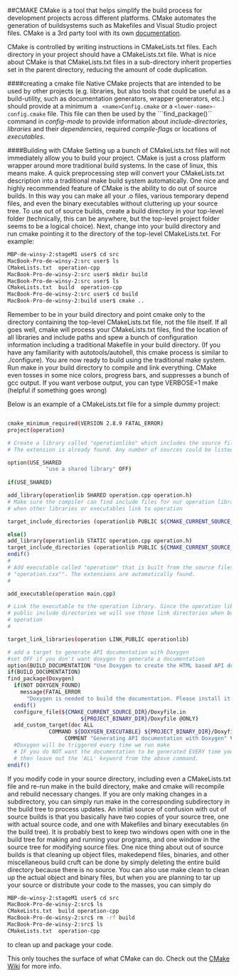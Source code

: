 ##CMAKE
CMake is a tool that helps simplify the build process for development projects across different platforms. CMake automates the generation of buildsystems such as Makefiles and Visual Studio project files.
CMake is a 3rd party tool with its own [documentation](http://www.cmake.org/documentation/).

CMake is controlled by writing instructions in CMakeLists.txt files. Each directory in your project should have a CMakeLists.txt file. What is nice about CMake is that CMakeLists.txt files in a sub-directory inherit properties set in the parent directory, reducing the amount of code duplication.

####creating a cmake file
Native CMake projects that are intended to be used by other projects (e.g. libraries, but also tools that could be useful as a build-utility, such as documentation generators, wrapper generators, etc.) should provide at a minimum a ``` <name>Config.cmake``` or a ```<lower-name>-config.cmake``` file. This file can then be used by the ```find_package()`` command in *config-mode* to provide information about *include-directories*, *libraries* and their *dependencies*, required *compile-flags* or locations of *executables*.

####Building with CMake
Setting up a bunch of CMakeLists.txt files will not immediately allow you to build your project. CMake is just a cross platform wrapper around more traditional build systems. In the case of linux, this means make. A quick preprocessing step will convert your CMakeLists.txt description into a traditional make build system automatically. One nice and highly recommended feature of CMake is the ability to do out of source builds. In this way you can make all your .o files, various temporary depend files, and even the binary executables without cluttering up your source tree. To use out of source builds, create a build directory in your top-level folder (technically, this can be anywhere, but the top-level project folder seems to be a logical choice). Next, change into your build directory and run cmake pointing it to the directory of the top-level CMakeLists.txt. For example:
```sh
MBP-de-winsy-2:stageM1 user$ cd src
MacBook-Pro-de-winsy-2:src user$ ls
CMakeLists.txt  operation-cpp
MacBook-Pro-de-winsy-2:src user$ mkdir build
MacBook-Pro-de-winsy-2:src user$ ls
CMakeLists.txt  build  operation-cpp
MacBook-Pro-de-winsy-2:src user$ cd build
MacBook-Pro-de-winsy-2:build user$ cmake ..
```

Remember to be in your build directory and point cmake only to the directory containing the top-level CMakeLists.txt file, not the file itself. If all goes well, cmake will process your CMakeLists.txt files, find the location of all libraries and include paths and spew a bunch of configuration information including a traditional Makefile in your build directory. (If you have any familiarity with autotools/autohell, this cmake process is similar to ./configure). You are now ready to build using the traditional make system. Run make in your build directory to compile and link everything. CMake even tosses in some nice colors, progress bars, and suppresses a bunch of gcc output. If you want verbose output, you can type VERBOSE=1 make (helpful if something goes wrong)

Below is an example of a CMakeLists.txt file for a simple dummy project:
```sh

cmake_minimum_required(VERSION 2.8.9 FATAL_ERROR)
project(operation)

# Create a library called "operationlibo" which includes the source file "operation.cxx".
# The extension is already found. Any number of sources could be listed here.

option(USE_SHARED 
            "use a shared library" OFF)
            
if(USE_SHARED)

add_library(operationlib SHARED operation.cpp operation.h)  
# Make sure the compiler can find include files for our operation library
# when other libraries or executables link to operation

target_include_directories (operationlib PUBLIC ${CMAKE_CURRENT_SOURCE_DIR})

else()
add_library(operationlib STATIC operation.cpp operation.h)
target_include_directories (operationlib PUBLIC ${CMAKE_CURRENT_SOURCE_DIR})
endif()
# 
# Add executable called "operatiom" that is built from the source files
# "operation.cxx"". The extensions are automatically found.
#

add_executable(operation main.cpp)

# Link the executable to the operation library. Since the operation library has
# public include directories we will use those link directories when building
# operation
#

target_link_libraries(operation LINK_PUBLIC operationlib)

# add a target to generate API documentation with Doxygen
#set OFF if you don't want doxygen to generate a documentation
option(BUILD_DOCUMENTATION "Use Doxygen to create the HTML based API documentation" ON)
if(BUILD_DOCUMENTATION)
find_package(Doxygen)
  if(NOT DOXYGEN_FOUND)
    message(FATAL_ERROR
      "Doxygen is needed to build the documentation. Please install it correctly")
  endif()
  configure_file(${CMAKE_CURRENT_SOURCE_DIR}/Doxyfile.in 
                       ${PROJECT_BINARY_DIR}/Doxyfile @ONLY)
  add_custom_target(doc ALL
             COMMAND ${DOXYGEN_EXECUTABLE} ${PROJECT_BINARY_DIR}/Doxyfile
                  COMMENT "Generating API documentation with Doxygen" VERBATIM)
  #Doxygen will be triggered every time we run make
  # IF you do NOT want the documentation to be generated EVERY time you build the project
  # then leave out the 'ALL' keyword from the above command.                
endif()
```

If you modify code in your source directory, including even a CMakeLists.txt file and re-run make in the build directory, make and cmake will recompile and rebuild necessary changes. If you are only making changes in a subdirectory, you can simply run make in the corresponding subdirectory in the build tree to process updates.
An initial source of confusion with out of source builds is that you basically have two copies of your source tree, one with actual source code, and one with Makefiles and binary executables (in the build tree). It is probably best to keep two windows open with one in the build tree for making and running your programs, and one window in the source tree for modifying source files.
One nice thing about out of source builds is that cleaning up object files, makedepend files, binaries, and other miscellaneous build cruft can be done by simply deleting the entire build directory because there is no source. You can also use make clean to clean up the actual object and binary files, but when you are planning to tar up your source or distribute your code to the masses, you can simply do
```sh
MBP-de-winsy-2:stageM1 user$ cd src
MacBook-Pro-de-winsy-2:src$ ls
CMakeLists.txt  build operation-cpp
MacBook-Pro-de-winsy-2:src$ rm -rf build
MacBook-Pro-de-winsy-2:src$ ls
CMakeLists.txt  operation-cpp
```
to clean up and package your code.

This only touches the surface of what CMake can do. Check out the [CMake Wiki](http://www.cmake.org/Wiki/CMake) for more info.
